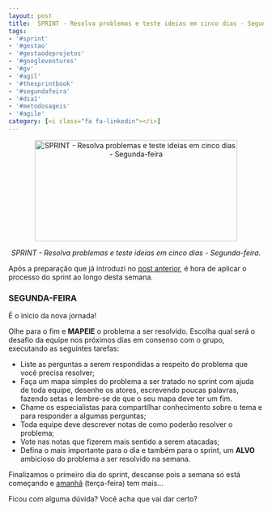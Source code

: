 ```yaml
---
layout: post
title:  SPRINT - Resolva problemas e teste ideias em cinco dias - Segunda-feira
tags:
- '#sprint'
- '#gestao'
- '#gestaodeprojetos'
- '#googleventures'
- '#gv'
- '#agil'
- '#thesprintbook'
- '#segundafeira'
- '#dia1'
- '#metodosageis'
- '#agile'
category: [<i class="fa fa-linkedin"></i>]
---
```


<div style="text-align:center">
<p><img src="https://raw.githubusercontent.com/mateusbtlopes/mateusbtlopes.github.io/master/_posts/img/SprintSegunda.png" alt="SPRINT - Resolva problemas e teste ideias em cinco dias - Segunda-feira" height="200" width="400"/></p>
</div>

<div style="text-align:center">
<p><i>SPRINT - Resolva problemas e teste ideias em cinco dias - Segunda-feira</i>.</p>
</div>

<p>Após a preparação que já introduzi no <a href="./sprint-resolva-problemas-e-teste-ideias-em-cinco-dias-preparacao.html" target="_blank">post anterior</a>, é hora de aplicar o processo do sprint ao longo desta semana.<p/>

<h3 id="heading3">SEGUNDA-FEIRA</h3>

<p>É o início da nova jornada!</p>

<p>Olhe para o fim e <strong>MAPEIE</strong> o problema a ser resolvido. Escolha qual será o desafio da equipe nos próximos dias em consenso com o grupo, executando as seguintes tarefas:</p>

<ul>
<li>Liste as perguntas a serem respondidas a respeito do problema que você precisa resolver;</li>
<li>Faça um mapa simples do problema a ser tratado no sprint com ajuda de toda equipe, desenhe os atores, escrevendo poucas palavras, fazendo setas e lembre-se de que o seu mapa deve ter um fim.</li>
<li>Chame os especialistas para compartilhar conhecimento sobre o tema e para responder a algumas perguntas;</li>
<li>Toda equipe deve descrever notas de como poderão resolver o problema;</li>
<li>Vote nas notas que fizerem mais sentido a serem atacadas;</li>
<li>Defina o mais importante para o dia e também para o sprint, um <strong>ALVO</strong> ambicioso do problema a ser resolvido na semana.</li>
</ul>

<p>Finalizamos o primeiro dia do sprint, descanse pois a semana só está começando e <a href="/sprint-resolva-problemas-e-teste-ideias-em-cinco-dias-terca-feira.html" target+"_blank">amanhã</a> (terça-feira) tem mais...</p>

<p>Ficou com alguma dúvida? Você acha que vai dar certo?</p>